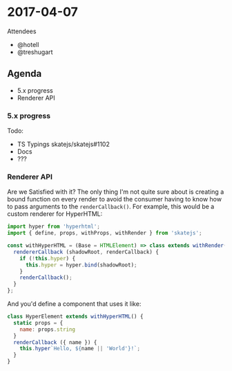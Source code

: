 # 2017-04-07

Attendees

- @hotell
- @treshugart

## Agenda

- 5.x progress
- Renderer API

### 5.x progress

Todo:

- TS Typings skatejs/skatejs#1102
- Docs
- ???

### Renderer API

Are we Satisfied with it? The only thing I'm not quite sure about is creating a bound function on every render to avoid the consumer having to know how to pass arguments to the `renderCallback()`. For example, this would be a custom renderer for HyperHTML:

```js
import hyper from 'hyperhtml';
import { define, props, withProps, withRender } from 'skatejs';

const withHyperHTML = (Base = HTMLElement) => class extends withRender(withProps(Base)) {
  rendererCallback (shadowRoot, renderCallback) {
    if (!this.hyper) {
      this.hyper = hyper.bind(shadowRoot);
    }
    renderCallback();
  }
};
```

And you'd define a component that uses it like:

```js
class HyperElement extends withHyperHTML() {
  static props = {
    name: props.string
  }
  renderCallback ({ name }) {
    this.hyper`Hello, ${name || 'World'}!`;
  }
}
```
